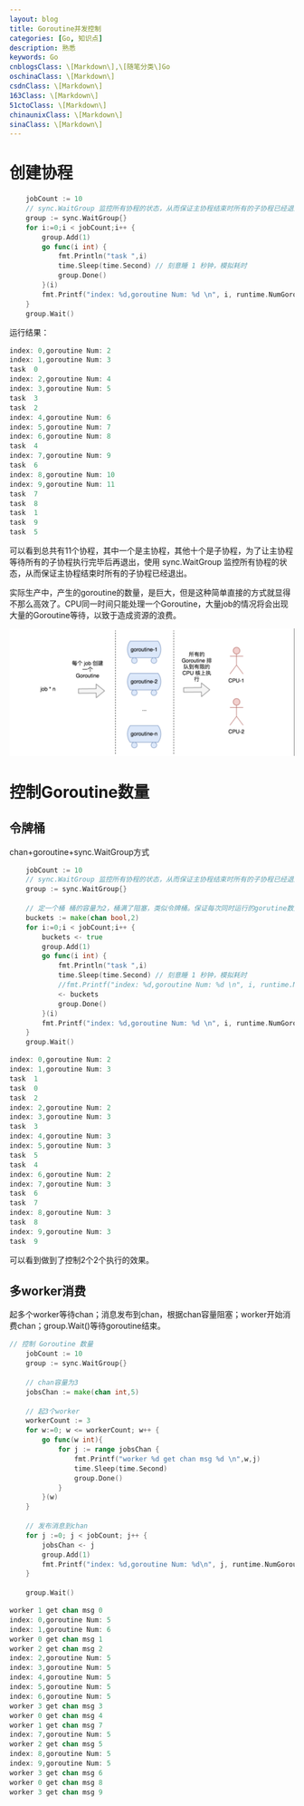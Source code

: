 ```yaml
---
layout: blog
title: Goroutine并发控制
categories: [Go, 知识点]
description: 熟悉
keywords: Go
cnblogsClass: \[Markdown\],\[随笔分类\]Go
oschinaClass: \[Markdown\]
csdnClass: \[Markdown\]
163Class: \[Markdown\]
51ctoClass: \[Markdown\]
chinaunixClass: \[Markdown\]
sinaClass: \[Markdown\]
---
```


# 创建协程
```go
    jobCount := 10
	// sync.WaitGroup 监控所有协程的状态，从而保证主协程结束时所有的子协程已经退出
	group := sync.WaitGroup{}
	for i:=0;i < jobCount;i++ {
		group.Add(1)
		go func(i int) {
			fmt.Println("task ",i)
			time.Sleep(time.Second) // 刻意睡 1 秒钟，模拟耗时
			group.Done()
		}(i)
		fmt.Printf("index: %d,goroutine Num: %d \n", i, runtime.NumGoroutine())
	}
	group.Wait()
```

运行结果：
```go
index: 0,goroutine Num: 2 
index: 1,goroutine Num: 3 
task  0
index: 2,goroutine Num: 4 
index: 3,goroutine Num: 5 
task  3
task  2
index: 4,goroutine Num: 6 
index: 5,goroutine Num: 7 
index: 6,goroutine Num: 8 
task  4
index: 7,goroutine Num: 9 
task  6
index: 8,goroutine Num: 10 
index: 9,goroutine Num: 11 
task  7
task  8
task  1
task  9
task  5

```
可以看到总共有11个协程，其中一个是主协程，其他十个是子协程，为了让主协程等待所有的子协程执行完毕后再退出，使用 sync.WaitGroup 监控所有协程的状态，从而保证主协程结束时所有的子协程已经退出。

实际生产中，产生的goroutine的数量，是巨大，但是这种简单直接的方式就显得不那么高效了。CPU同一时间只能处理一个Goroutine，大量job的情况将会出现大量的Goroutine等待，以致于造成资源的浪费。

![image](https://raw.githubusercontent.com/WalkingSun/WindBlog/gh-pages/images/blog/WX20200208-211451@2x.png)


# 控制Goroutine数量
## 令牌桶
chan+goroutine+sync.WaitGroup方式
````go
    jobCount := 10
	// sync.WaitGroup 监控所有协程的状态，从而保证主协程结束时所有的子协程已经退出
	group := sync.WaitGroup{}
	
    // 定一个桶 桶的容量为2，桶满了阻塞，类似令牌桶。保证每次同时运行的gorutine数量不会超过桶容量，达到每次并发控制gorutine数量
	buckets := make(chan bool,2)
	for i:=0;i < jobCount;i++ {
		buckets <- true
		group.Add(1)
		go func(i int) {
			fmt.Println("task ",i)
			time.Sleep(time.Second) // 刻意睡 1 秒钟，模拟耗时
			//fmt.Printf("index: %d,goroutine Num: %d \n", i, runtime.NumGoroutine())
			<- buckets
			group.Done()
		}(i)
		fmt.Printf("index: %d,goroutine Num: %d \n", i, runtime.NumGoroutine())
	}
	group.Wait()

````

```go
index: 0,goroutine Num: 2 
index: 1,goroutine Num: 3 
task  1
task  0
task  2
index: 2,goroutine Num: 2 
index: 3,goroutine Num: 3 
task  3
index: 4,goroutine Num: 3 
index: 5,goroutine Num: 3 
task  5
task  4
index: 6,goroutine Num: 2 
index: 7,goroutine Num: 3 
task  6
task  7
index: 8,goroutine Num: 3 
task  8
index: 9,goroutine Num: 3 
task  9

```
可以看到做到了控制2个2个执行的效果。

## 多worker消费
起多个worker等待chan；消息发布到chan，根据chan容量阻塞；worker开始消费chan；group.Wait()等待goroutine结束。

```go
// 控制 Goroutine 数量
	jobCount := 10
	group := sync.WaitGroup{}

	// chan容量为3
	jobsChan := make(chan int,5)

	// 起3个worker
	workerCount := 3
	for w:=0; w <= workerCount; w++ {
		go func(w int){
			for j := range jobsChan {
				fmt.Printf("worker %d get chan msg %d \n",w,j)
				time.Sleep(time.Second)
				group.Done()
			}
		}(w)
	}

	// 发布消息到chan
	for j :=0; j < jobCount; j++ {
		jobsChan <- j
		group.Add(1)
		fmt.Printf("index: %d,goroutine Num: %d\n", j, runtime.NumGoroutine())
	}

	group.Wait()
```

```go
worker 1 get chan msg 0 
index: 0,goroutine Num: 5
index: 1,goroutine Num: 6
worker 0 get chan msg 1 
worker 2 get chan msg 2 
index: 2,goroutine Num: 5
index: 3,goroutine Num: 5
index: 4,goroutine Num: 5
index: 5,goroutine Num: 5
index: 6,goroutine Num: 5
worker 3 get chan msg 3 
worker 0 get chan msg 4 
worker 1 get chan msg 7 
index: 7,goroutine Num: 5
worker 2 get chan msg 5 
index: 8,goroutine Num: 5
index: 9,goroutine Num: 5
worker 3 get chan msg 6 
worker 0 get chan msg 8 
worker 3 get chan msg 9 

```



                      


